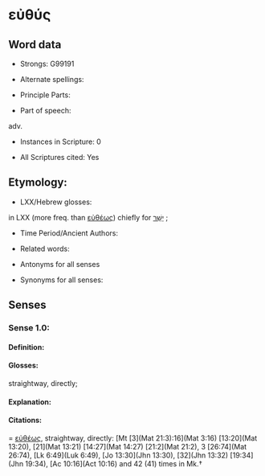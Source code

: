 # εὐθύς

<!-- Status: S2=NeedsEdits -->
<!-- Lexica used for edits:   -->

## Word data

* Strongs: G99191

* Alternate spellings:



* Principle Parts: 


* Part of speech: 

adv.

* Instances in Scripture: 0

* All Scriptures cited: Yes

## Etymology: 


* LXX/Hebrew glosses: 

in LXX (more freq. than [εὐθέως]()) chiefly for [יָשַׁר](//en-uhl/H3474) ;

* Time Period/Ancient Authors: 


* Related words: 

* Antonyms for all senses

* Synonyms for all senses: 


## Senses 


### Sense  1.0: 

#### Definition: 

#### Glosses: 

straightway, directly; 

#### Explanation: 


#### Citations: 

= [εὐθέως](), straightway, directly: [Mt [3](Mat 21:3):16](Mat 3:16) [13:20](Mat 13:20), [21](Mat 13:21) [14:27](Mat 14:27) [21:2](Mat 21:2), 3  [26:74](Mat 26:74), [Lk 6:49](Luk 6:49), [Jo 13:30](Jhn 13:30), [32](Jhn 13:32) [19:34](Jhn 19:34), [Ac 10:16](Act 10:16) and 42 (41) times in Mk.†

